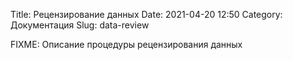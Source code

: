 Title: Рецензирование данных
Date: 2021-04-20 12:50
Category: Документация
Slug: data-review


FIXME: Описание процедуры рецензирования данных
